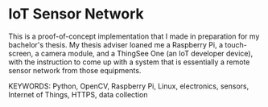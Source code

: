 # IoT Sensor Network

This is a proof-of-concept implementation that I made in preparation for my bachelor's thesis. My thesis adviser loaned me a Raspberry Pi, a touch-screen, a camera module, and a ThingSee One (an IoT developer device), with the instruction to come up with a system that is essentially a remote sensor network from those equipments. 

KEYWORDS: Python, OpenCV, Raspberry Pi, Linux, electronics, sensors, Internet of Things, HTTPS, data collection
